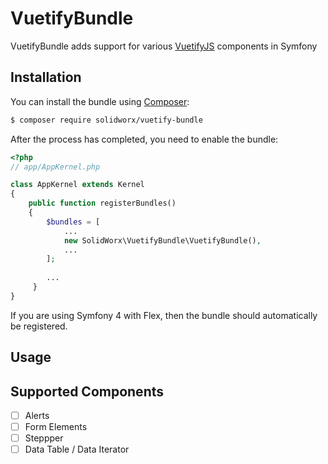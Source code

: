 VuetifyBundle
=============

VuetifyBundle adds support for various [VuetifyJS](https://vuetifyjs.com) components in Symfony

Installation
------------

You can install the bundle using [Composer](https://getcomposer.org/):

```bash
$ composer require solidworx/vuetify-bundle
```

After the process has completed, you need to enable the bundle:

```php
<?php
// app/AppKernel.php

class AppKernel extends Kernel
{
    public function registerBundles()
    {
        $bundles = [
            ...
            new SolidWorx\VuetifyBundle\VuetifyBundle(),
            ...
        ];
        
        ...        
     }
}
```

If you are using Symfony 4 with Flex, then the bundle should automatically be registered.

Usage
-----

Supported Components
--------------------

 - [ ] Alerts
 - [ ] Form Elements
 - [ ] Steppper
 - [ ] Data Table / Data Iterator
